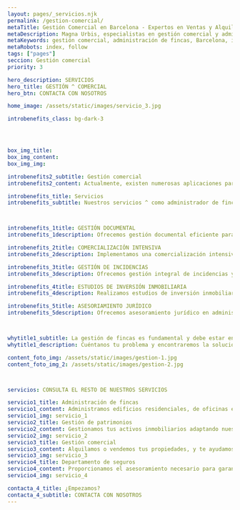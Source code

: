 ```yaml
---
layout: pages/_servicios.njk
permalink: /gestion-comercial/
metaTitle: Gestión Comercial en Barcelona - Expertos en Ventas y Alquileres de Propiedades | Magna Urbis
metaDescription: Magna Urbis, especialistas en gestión comercial y administración de fincas en Barcelona, optimizando ventas y alquileres con más de 100 años de experiencia.
metaKeywords: gestión comercial, administración de fincas, Barcelona, inmobiliaria, ventas, alquileres
metaRobots: index, follow
tags: ["pages"]
seccion: Gestión comercial
priority: 3

hero_description: SERVICIOS
hero_title: GESTIÓN ^ COMERCIAL
hero_btn: CONTACTA CON NOSOTROS

home_image: /assets/static/images/servicio_3.jpg

introbenefits_class: bg-dark-3




box_img_title: 
box_img_content:
box_img_img:

introbenefits2_subtitle: Gestión comercial
introbenefits2_content: Actualmente, existen numerosas aplicaciones para hacerlo por tu cuenta, así como agencias inmobiliarias dispuestas a vender tu propiedad a cualquier precio. Sin embargo, la gestión comercial es compleja y fundamental - un trabajo bien realizado desde el inicio asegura tranquilidad y confianza. 

introbenefits_title: Servicios
introbenefits_subtitle: Nuestros servicios ^ como administrador de fincas



introbenefits_1title: GESTIÓN DOCUMENTAL
introbenefits_1description: Ofrecemos gestión documental eficiente para la administración de fincas, organizando, archivando y digitalizando documentos. Aseguramos fácil acceso y cumplimiento legal.

introbenefits_2title: COMERCIALIZACIÓN INTENSIVA
introbenefits_2description: Implementamos una comercialización intensiva para tus propiedades, maximizando su visibilidad y alcance. Utilizamos estrategias efectivas para asegurar arrendamientos de forma rápida.

introbenefits_3title: GESTIÓN DE INCIDENCIAS
introbenefits_3description: Ofrecemos gestión integral de incidencias y obras- supervisión de reparaciones, control de calidad y coordinación de proyectos para asegurar resultados óptimos.

introbenefits_4title: ESTUDIOS DE INVERSIÓN INMOBILIARIA
introbenefits_4description: Realizamos estudios de inversión inmobiliaria, analizando oportunidades y riesgos. Proporcionamos informes detallados que te ayudan a tomar decisiones informadas y rentables.

introbenefits_5title: ASESORIAMIENTO JURÍDICO
introbenefits_5description: Ofrecemos asesoramiento jurídico en administración de fincas, garantizando el cumplimiento legal, resolución de conflictos y protección de tus derechos e intereses.



whytitle1_subtitle: La gestión de fincas es fundamental y debe estar en manos de una empresa capacitada y confiable; por eso, ajustamos nuestros servicios a las necesidades específicas de tu Comunidad de Propietarios.
whytitle1_description: Cuéntanos tu problema y encontraremos la solución. 

content_foto_img: /assets/static/images/gestion-1.jpg
content_foto_img_2: /assets/static/images/gestion-2.jpg



servicios: CONSULTA EL RESTO DE NUESTROS SERVICIOS

servicio1_title: Administración de fincas
servicio1_content: Administramos edificios residenciales, de oficinas e industriales en Barcelona.
servicio1_img: servicio_1
servicio2_title: Gestión de patrimonios
servicio2_content: Gestionamos tus activos inmobiliarios adaptando nuestros servicios a tus necesidades.
servicio2_img: servicio_2
servicio3_title: Gestión comercial
servicio3_content: Alquilamos o vendemos tus propiedades, y te ayudamos a encontrar las que mejor se ajusten a tu perfil patrimonial.
servicio3_img: servicio_3
servicio4_title: Departamento de seguros
servicio4_content: Proporcionamos el asesoramiento necesario para garantizar la excelencia en el servicio.
servicio4_img: servicio_4

contacta_4_title: ¿Empezamos?
contacta_4_subtitle: CONTACTA CON NOSOTROS
---
```

